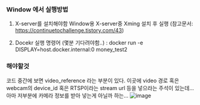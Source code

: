 

### Window 에서 실행방법

1. X-server를 설치해야함
   Window용 X-server중 Xming 설치 후 실행 (참고문서: https://continuetochallenge.tistory.com/43)

2. Docekr 실행 명령어 (몇분 기다려야함..) :
  docker run -e DISPLAY=host.docker.internal:0 money_test2


### 해야할것
코드 중간에 보면 video_reference 라는 부분이 있다.
이곳에 video 경로 혹은 webcam의 device_id 혹은 RTSP이라는 stream url  등을 넣으라는 주석이 있는데...
아마 저부분에 카메라 정보를 받아 넣는게 아닐까 하는...
![image](https://github.com/GDSC-Solution-Challenge-Team-4/BeadyEye-AI/assets/79080825/b7f13a32-43e8-4d07-8119-f250a9e01f0d)
